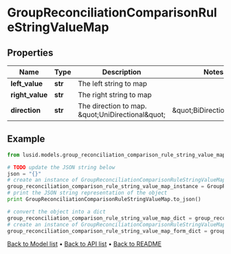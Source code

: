 # GroupReconciliationComparisonRuleStringValueMap


## Properties
Name | Type | Description | Notes
------------ | ------------- | ------------- | -------------
**left_value** | **str** | The left string to map | 
**right_value** | **str** | The right string to map | 
**direction** | **str** | The direction to map. \&quot;UniDirectional\&quot; | \&quot;BiDirectional\&quot; | 

## Example

```python
from lusid.models.group_reconciliation_comparison_rule_string_value_map import GroupReconciliationComparisonRuleStringValueMap

# TODO update the JSON string below
json = "{}"
# create an instance of GroupReconciliationComparisonRuleStringValueMap from a JSON string
group_reconciliation_comparison_rule_string_value_map_instance = GroupReconciliationComparisonRuleStringValueMap.from_json(json)
# print the JSON string representation of the object
print GroupReconciliationComparisonRuleStringValueMap.to_json()

# convert the object into a dict
group_reconciliation_comparison_rule_string_value_map_dict = group_reconciliation_comparison_rule_string_value_map_instance.to_dict()
# create an instance of GroupReconciliationComparisonRuleStringValueMap from a dict
group_reconciliation_comparison_rule_string_value_map_form_dict = group_reconciliation_comparison_rule_string_value_map.from_dict(group_reconciliation_comparison_rule_string_value_map_dict)
```
[Back to Model list](../README.md#documentation-for-models) &#8226; [Back to API list](../README.md#documentation-for-api-endpoints) &#8226; [Back to README](../README.md)


